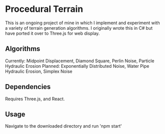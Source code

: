 # Procedural Terrain

This is an ongoing project of mine in which I implement and experiment with a variety of terrain generation algorithms. 
I originally wrote this in C# but have ported it over to Three.js for web display.

## Algorithms

Currently: Midpoint Displacement, Diamond Square, Perlin Noise, Particle Hydraulic Erosion
Planned: Exponentially Distributed Noise, Water Pipe Hydraulic Erosion, Simplex Noise


## Dependencies

Requires Three.js, and React.

## Usage

Navigate to the downloaded directory and run 'npm start'
